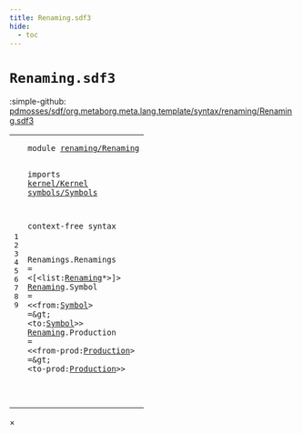 ```yaml
---
title: Renaming.sdf3
hide:
  - toc
---
```


# `Renaming.sdf3`

:simple-github: [pdmosses/sdf/org.metaborg.meta.lang.template/syntax/renaming/Renaming.sdf3]

[pdmosses/sdf/org.metaborg.meta.lang.template/syntax/renaming/Renaming.sdf3]: https://github.com/pdmosses/sdf/blob/master/org.metaborg.meta.lang.template/syntax/renaming/Renaming.sdf3 "The source file on GitHub"

<div class="sdf3"><table class="highlighttable"><tbody><tr><td class="linenos"><div class="linenodiv"><pre><span></span>1
2
3
4
5
6
7
8
9
</pre></div></td>
<td class="code"><pre><code><span class="keyword">module</span> <a href="../../modules/Modules.sdf3/#renaming/Renaming_3_8" id="renaming/Renaming_1_8" title="Referenced at ../../modules/Modules.sdf3 line 4">renaming/Renaming</a>

<span class="keyword">imports</span> <a href="../../kernel/Kernel.sdf3/#kernel/Kernel_0_7" id="kernel/Kernel_3_9" title="Defined at ../../kernel/Kernel.sdf3 line 1">kernel/Kernel</a> <a href="../../symbols/Symbols.sdf3/#symbols/Symbols_0_7" id="symbols/Symbols_3_23" title="Defined at ../../symbols/Symbols.sdf3 line 1">symbols/Symbols</a>
 
<span class="keyword">context-free syntax</span>

<span id="Renamings_7_1" title="Not referenced locally, nor via imports">Renamings</span>.<span class="cons_Constructor"><span id="Renamings_7_11" title="Not referenced locally, nor via imports">Renamings</span></span> = &lt;<span class="cons_String">[</span>&lt;<span class="cons_Unquoted"><span id="list_7_26" title="Not referenced locally, nor via imports">list</span></span>:<a href="#Renaming_7_0" id="Renaming_7_31" title="Defined at line 8, 9">Renaming</a>*&gt;<span class="cons_String">]</span>&gt;
<a href="#Renaming_6_30" id="Renaming_8_1" title="Referenced at line 7">Renaming</a>.<span class="cons_Constructor"><span id="Symbol_8_10" title="Not referenced locally, nor via imports">Symbol</span></span> = &lt;&lt;<span class="cons_Unquoted"><span id="from_8_21" title="Not referenced locally, nor via imports">from</span></span>:<a href="../../symbols/Symbols.sdf3/#Symbol_6_0" id="Symbol_8_26" title="Defined at ../../symbols/Symbols.sdf3 line 7">Symbol</a>&gt; <span class="cons_String">=</span>\&gt; &lt;<span class="cons_Unquoted"><span id="to_8_39" title="Not referenced locally, nor via imports">to</span></span>:<a href="../../symbols/Symbols.sdf3/#Symbol_6_0" id="Symbol_8_42" title="Defined at ../../symbols/Symbols.sdf3 line 7">Symbol</a>&gt;&gt;
<a href="#Renaming_6_30" id="Renaming_9_1" title="Referenced at line 7">Renaming</a>.<span class="cons_Constructor"><span id="Production_9_10" title="Not referenced locally, nor via imports">Production</span></span> = &lt;&lt;<span class="cons_Unquoted"><span id="from-prod_9_25" title="Not referenced locally, nor via imports">from-prod</span></span>:<a href="../../kernel/Kernel.sdf3/#Production_49_0" id="Production_9_35" title="Defined at ../../kernel/Kernel.sdf3 line 50">Production</a>&gt; <span class="cons_String">=</span>\&gt; &lt;<span class="cons_Unquoted"><span id="to-prod_9_52" title="Not referenced locally, nor via imports">to-prod</span></span>:<a href="../../kernel/Kernel.sdf3/#Production_49_0" id="Production_9_60" title="Defined at ../../kernel/Kernel.sdf3 line 50">Production</a>&gt;&gt;

</code></pre></td></tr></tbody></table></div>

<div id="modal">
  <div id="modal-content">
    <span id="modal-close">&times;</span>
    <h2 id="modal-h2"></h2>
    <p  id="modal-p"></p>
    <ul id="modal-ul"></ul>
  </div>
</div>
